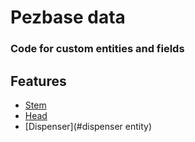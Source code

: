 Pezbase data
=====================

### Code for custom entities and fields

Features
--------
 * [Stem](#stem-entity)
 * [Head](#head-entity)
 * [Dispenser](#dispenser entity)
